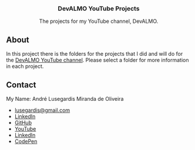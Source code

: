 <br />
<p align="center">

  <h3 align="center">DevALMO YouTube Projects</h3>

  <p align="center">
    The projects for my YouTube channel, DevALMO.
  </p>
</p>

## About
In this project there is the folders for the projects that I did and will do for the [DevALMO YouTube channel](https://www.youtube.com/channel/UCoxaVAl8-XHPv__s48HMPZA). Please select a folder for more information in each project.


## Contact
My Name: André Lusegardis Miranda de Oliveira
  * lusegardis@gmail.com
  * [LinkedIn](https://www.linkedin.com/in/andr%C3%A9-lusegardis/detail/recent-activity/shares/)
  * [GitHub](https://github.com/MestreALMO)
  * [YouTube](https://www.youtube.com/channel/UCoxaVAl8-XHPv__s48HMPZA)
  * [LinkedIn](https://twitter.com/Lusegardis)
  * [CodePen](https://codepen.io/MestreALMO)
